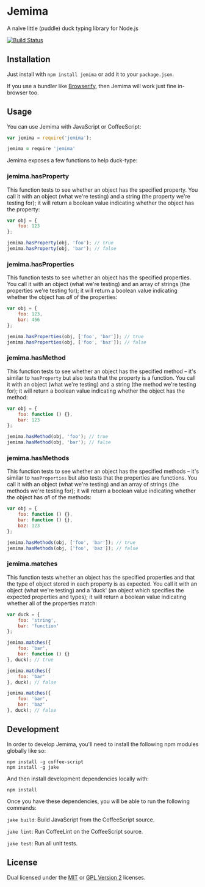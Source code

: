 
# Jemima #

A naïve little (puddle) duck typing library for Node.js

[![Build Status][travis-status]][travis]


## Installation ##

Just install with `npm install jemima` or add it to your
`package.json`.

If you use a bundler like [Browserify][browserify], then Jemima
will work just fine in-browser too.


## Usage ##

You can use Jemima with JavaScript or CoffeeScript:

```js
var jemima = require('jemima');
```

```coffeescript
jemima = require 'jemima'
```

Jemima exposes a few functions to help duck-type:


### jemima.hasProperty ###

This function tests to see whether an object has the specified
property. You call it with an object (what we're testing) and a
string (the property we're testing for); it will return a
boolean value indicating whether the object has the property:

```js
var obj = {
    foo: 123
};

jemima.hasProperty(obj, 'foo'); // true
jemima.hasProperty(obj, 'bar'); // false
```


### jemima.hasProperties ###

This function tests to see whether an object has the specified
properties. You call it with an object (what we're testing) and
an array of strings (the properties we're testing for); it will
return a boolean value indicating whether the object has *all*
of the properties:

```js
var obj = {
    foo: 123,
    bar: 456
};

jemima.hasProperties(obj, ['foo', 'bar']); // true
jemima.hasProperties(obj, ['foo', 'baz']); // false
```


### jemima.hasMethod ###

This function tests to see whether an object has the specified
method – it's similar to `hasProperty` but also tests that the
property is a function. You call it with an object (what we're
testing) and a string (the method we're testing for); it will
return a boolean value indicating whether the object has the
method:

```js
var obj = {
    foo: function () {},
    bar: 123
};

jemima.hasMethod(obj, 'foo'); // true
jemima.hasMethod(obj, 'bar'); // false
```


### jemima.hasMethods ###

This function tests to see whether an object has the specified
methods – it's similar to `hasProperties` but also tests that
the properties are functions. You call it with an object (what
we're testing) and an array of strings (the methods we're
testing for); it will return a boolean value indicating whether
the object has *all* of the methods:

```js
var obj = {
    foo: function () {},
    bar: function () {},
    baz: 123
};

jemima.hasMethods(obj, ['foo', 'bar']); // true
jemima.hasMethods(obj, ['foo', 'baz']); // false
```


### jemima.matches ###

This function tests whether an object has the specified
properties and that the type of object stored in each property
is as expected. You call it with an object (what we're testing)
and a 'duck' (an object which specifies the expected properties
and types); it will return a boolean value indicating whether
all of the properties match:

```js
var duck = {
    foo: 'string',
    bar: 'function'
};

jemima.matches({
    foo: 'bar',
    bar: function () {}
}, duck); // true

jemima.matches({
    foo: 'bar'
}, duck); // false

jemima.matches({
    foo: 'bar',
    bar: 'baz'
}, duck); // false
```


## Development ##

In order to develop Jemima, you'll need to install the following
npm modules globally like so:

    npm install -g coffee-script
    npm install -g jake

And then install development dependencies locally with:

    npm install

Once you have these dependencies, you will be able to run the
following commands:

`jake build`: Build JavaScript from the CoffeeScript source.

`jake lint`: Run CoffeeLint on the CoffeeScript source.

`jake test`: Run all unit tests.


## License ##

Dual licensed under the [MIT][mit] or [GPL Version 2][gpl]
licenses.


[browserify]: https://github.com/substack/node-browserify
[gpl]: http://opensource.org/licenses/gpl-2.0.php
[mit]: http://opensource.org/licenses/mit-license.php
[travis]: https://secure.travis-ci.org/rowanmanning/jemima
[travis-status]: https://secure.travis-ci.org/rowanmanning/jemima.png?branch=master
